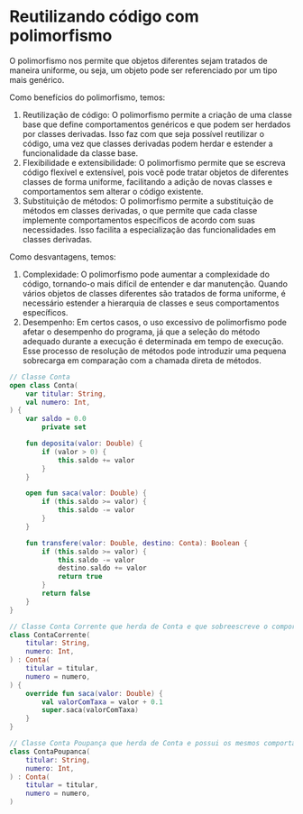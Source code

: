 # Reutilizando código com polimorfismo

O polimorfismo nos permite que objetos diferentes sejam tratados de maneira uniforme, ou seja, um objeto pode ser
referenciado por um tipo mais genérico.

Como benefícios do polimorfismo, temos:

1. Reutilização de código: O polimorfismo permite a criação de uma classe base que define comportamentos genéricos e que
   podem ser herdados por classes derivadas. Isso faz com que seja possível reutilizar o código, uma vez que classes
   derivadas podem herdar e estender a funcionalidade da classe base.
2. Flexibilidade e extensibilidade: O polimorfismo permite que se escreva código flexível e extensível, pois você pode
   tratar objetos de diferentes classes de forma uniforme, facilitando a adição de novas classes e comportamentos sem
   alterar o código existente.
3. Substituição de métodos: O polimorfismo permite a substituição de métodos em classes derivadas, o que permite que
   cada classe implemente comportamentos específicos de acordo com suas necessidades. Isso facilita a especialização das
   funcionalidades em classes derivadas.

Como desvantagens, temos:

1. Complexidade: O polimorfismo pode aumentar a complexidade do código, tornando-o mais difícil de entender e dar
   manutenção. Quando vários objetos de classes diferentes são tratados de forma uniforme, é necessário estender a
   hierarquia de classes e seus comportamentos específicos.
2. Desempenho: Em certos casos, o uso excessivo de polimorfismo pode afetar o desempenho do programa, já que a seleção
   do método adequado durante a execução é determinada em tempo de execução. Esse processo de resolução de métodos pode
   introduzir uma pequena sobrecarga em comparação com a chamada direta de métodos.

```kotlin
// Classe Conta
open class Conta(
    var titular: String,
    val numero: Int,
) {
    var saldo = 0.0
        private set

    fun deposita(valor: Double) {
        if (valor > 0) {
            this.saldo += valor
        }
    }

    open fun saca(valor: Double) {
        if (this.saldo >= valor) {
            this.saldo -= valor
        }
    }

    fun transfere(valor: Double, destino: Conta): Boolean {
        if (this.saldo >= valor) {
            this.saldo -= valor
            destino.saldo += valor
            return true
        }
        return false
    }
}

// Classe Conta Corrente que herda de Conta e que sobreescreve o comportamento da função saca
class ContaCorrente(
    titular: String,
    numero: Int,
) : Conta(
    titular = titular,
    numero = numero,
) {
    override fun saca(valor: Double) {
        val valorComTaxa = valor + 0.1
        super.saca(valorComTaxa)
    }
}

// Classe Conta Poupança que herda de Conta e possui os mesmos comportamentos
class ContaPoupanca(
    titular: String,
    numero: Int,
) : Conta(
    titular = titular,
    numero = numero,
)

```

